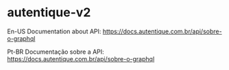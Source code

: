 # autentique-v2

En-US
Documentation about API: https://docs.autentique.com.br/api/sobre-o-graphql

Pt-BR
Documentação sobre a API: https://docs.autentique.com.br/api/sobre-o-graphql
